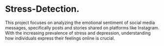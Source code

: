 # Stress-Detection.
This project focuses on analyzing the emotional sentiment of social media messages, specifically posts and stories shared on platforms like Instagram. With the increasing prevalence of stress and depression, understanding how individuals express their feelings online is crucial.
